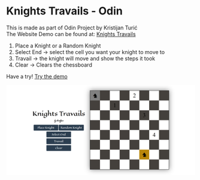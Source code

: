 # Knights Travails - Odin

This is made as part of Odin Project by Kristijan Turić  
The Website Demo can be found at: [Knights Travails](https://kristijanturic.github.io/odin-knights-travails/)

1. Place a Knight or a Random Knight
2. Select End -> select the cell you want your knight to move to
3. Travail -> the knight will move and show the steps it took  
4. Clear -> Clears the chessboard

Have a try! [Try the demo](https://kristijanturic.github.io/odin-knights-travails/)

![Knights Travails Preview](preview.png)